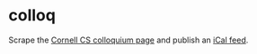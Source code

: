 colloq
======

Scrape the [Cornell CS colloquium page][site] and publish an [iCal feed][feed].

[site]: https://www.cs.cornell.edu/events/colloquium
[feed]: http://capra.cs.cornell.edu/colloq.ics
